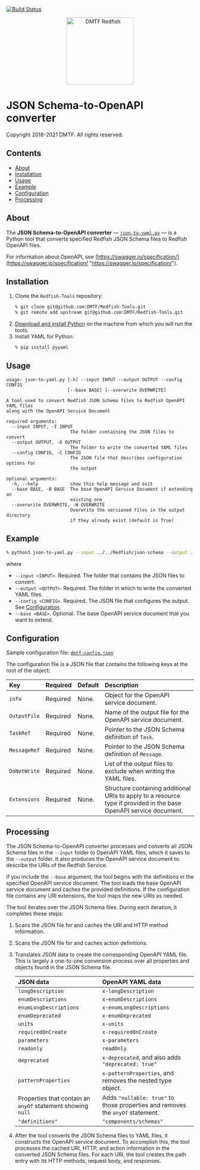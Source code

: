 [![Build Status](https://travis-ci.com/DMTF/Redfish-Tools.svg?branch=master)](https://travis-ci.com/github/DMTF/Redfish-Tools)
<p align="center">
  <img src="http://redfish.dmtf.org/sites/all/themes/dmtf2015/images/dmtf-redfish-logo.png" alt="DMTF Redfish" width=180>

# JSON Schema-to-OpenAPI converter

Copyright 2018-2021 DMTF. All rights reserved.

## Contents

* [About](#about)
* [Installation](#installation)
* [Usage](#usage)
* [Example](#example)
* [Configuration](#configuration)
* [Processing](#processing)

## About

The **JSON Schema-to-OpenAPI converter** &mdash; [`json-to-yaml.py`](json-to-yaml.py) &mdash; is a Python tool that converts specified Redfish JSON Schema files to Redfish OpenAPI files.

For information about OpenAPI, see [https://swagger.io/specification/](https://swagger.io/specification/ "https://swagger.io/specification/").

## Installation

1. Clone the `Redfish-Tools` repository:
   ```bash
   % git clone git@github.com:DMTF/Redfish-Tools.git
   % git remote add upstream git@github.com:DMTF/Redfish-Tools.git
   ```
1. [Download and install Python](https://www.python.org/downloads/ "https://www.python.org/downloads/") on the machine from which you will run the tools.
1. Install YAML for Python:
    ```bash
    % pip install pyyaml
    ```

## Usage

```
usage: json-to-yaml.py [-h] --input INPUT --output OUTPUT --config CONFIG
                       [--base BASE] [--overwrite OVERWRITE]

A tool used to convert Redfish JSON Schema files to Redfish OpenAPI YAML files
along with the OpenAPI Service Document

required arguments:
  --input INPUT, -I INPUT
                        The folder containing the JSON files to convert
  --output OUTPUT, -O OUTPUT
                        The folder to write the converted YAML files
  --config CONFIG, -C CONFIG
                        The JSON file that describes configuration options for
                        the output

optional arguments:
  -h, --help            show this help message and exit
  --base BASE, -B BASE  The base OpenAPI Service Document if extending an
                        existing one
  --overwrite OVERWRITE, -W OVERWRITE
                        Overwrite the versioned files in the output directory
                        if they already exist (default is True)
```

## Example

```bash
% python3 json-to-yaml.py --input ../../Redfish/json-schema --output ../../Redfish/yaml --config dmtf-config.json
```

where

* `--input <INPUT>`. Required. The folder that contains the JSON files to convert.
* `--output <OUTPUT>`. Required. The folder in which to write the converted YAML files.
* `--config <CONFIG>`. Required. The JSON file that configures the output. See [Configuration](#configuration).
* `--base <BASE>`. Optional. The base OpenAPI service document that you want to extend.

## Configuration

Sample configuration file: [`dmtf-config.json`](dmtf-config.json)

The configuration file is a JSON file that contains the following keys at the root of the object:

| Key          | Required | Default | Description                                |
| :----------- | :------- | :------ | :----------------------------------------- |
| `info`       | Required | None.   | Object for the OpenAPI service document. |
| `OutputFile` | Required | None.   | Name of the output file for the OpenAPI service document. |
| `TaskRef`    | Required | None.   | Pointer to the JSON Schema definition of `Task`. |
| `MessageRef` | Required | None.   | Pointer to the JSON Schema definition of `Message`. |
| `DoNotWrite` | Required | None.   | List of the output files to exclude when writing the YAML files. |
| `Extensions` | Required | None.   | Structure containing additional URIs to apply to a resource type if provided in the base OpenAPI service document. |

## Processing

The JSON Schema-to-OpenAPI converter processes and converts all JSON Schema files in the `--input` folder to OpenAPI YAML files, which it saves to the `--output` folder.  It also produces the OpenAPI service document to describe the URIs of the Redfish Service.

If you include the `--base` argument, the tool begins with the definitions in the specified OpenAPI service document. The tool loads the base OpenAPI service document and caches the provided definitions.  If the configuration file contains any URI extensions, the tool maps the new URIs as needed.

The tool iterates over the JSON Schema files. During each iteration, it completes these steps:

1. Scans the JSON file for and caches the URI and HTTP method information.
1. Scans the JSON file for and caches action definitions.
1. Translates JSON data to create the corresponding OpenAPI YAML file. This is largely a one-to-one conversion process over all properties and objects found in the JSON Schema file.
    
    | JSON data              | OpenAPI YAML data                         |
    | :--------------------- | :---------------------------------------- |
    | `longDescription`      | `x-longDescription`                       |
    | `enumDescriptions`     | `x-enumDescriptions`                      |
    | `enumLongDescriptions` | `x-enumLongDescriptions`                  |
    | `enumDeprecated`       | `x-enumDeprecated`                        |
    | `units`                | `x-units`                                 |
    | `requiredOnCreate`     | `x-requiredOnCreate`                      |
    | `parameters`           | `x-parameters`                            |
    | `readonly`             | `readOnly`                                |
    | `deprecated`           | `x-deprecated`, and also adds `"deprecated: true"` |
    | `patternProperties`    | `x-patternProperties`, and removes the nested type object. |
    | Properties that contain an `anyOf` statement showing `null` | Adds `"nullable: true"` to those properties and removes the `anyOf` statement. |
    | `"definitions"`        | `"components/schemas"`                    |

1. After the tool converts the JSON Schema files to YAML files, it constructs the OpenAPI service document.  To accomplish this, the tool processes the cached URI, HTTP, and action information in the converted JSON Schema files. For each URI, the tool creates the path entry with its HTTP methods, request body, and responses.
